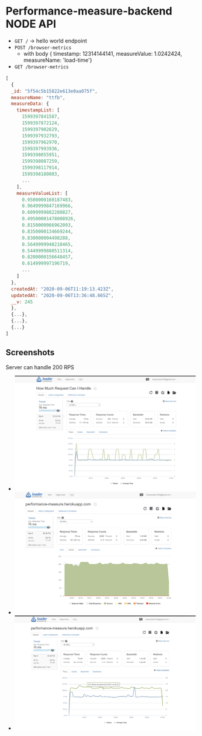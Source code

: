 # Performance-measure-backend NODE API

- `GET /` -> hello world endpoint
- `POST /browser-metrics`
  - with body { timestamp: 12314144141, measureValue: 1.0242424, measureName: 'load-time'}
- `GET /browser-metrics`

```js
[
  {
  _id: "5f54c5b15822e613e0aa075f",
  measureName: "ttfb",
  measureData: {
    timestampList: [
      1599397841587,
      1599397872124,
      1599397902629,
      1599397932793,
      1599397962970,
      1599397993936,
      1599398055951,
      1599398087259,
      1599398117914,
      1599398180003,
      ...
    ],
    measureValueList: [
      0.9500000160187483,
      0.9649999847169966,
      0.6099999882280827,
      0.49500001478008926,
      0.8150000066962093,
      0.8350000134669244,
      0.830000004498288,
      0.5649999948218465,
      0.5449999880511314,
      0.8200000156648457,
      0.614999997196719,
      ...
    ]
  },
  createdAt: "2020-09-06T11:19:13.423Z",
  updatedAt: "2020-09-06T13:36:48.665Z",
  __v: 245
  },
  {...},
  {...},
  {...}
]
```

## Screenshots
Server can handle 200 RPS

- ![](assets/test-1.png)
- ![](assets/test-2.png)
- ![](assets/test-3.png)